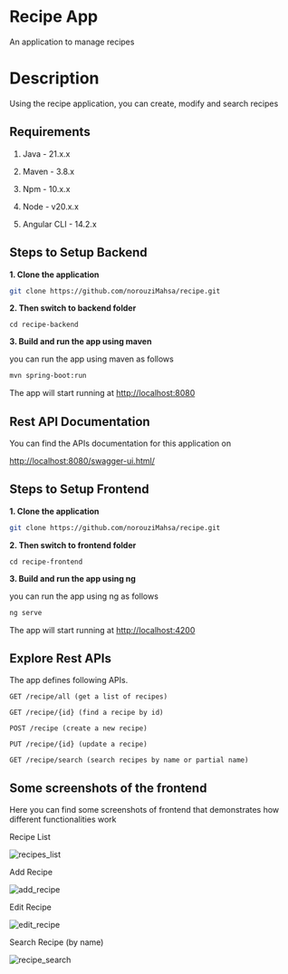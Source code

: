 # Recipe App

An application to manage recipes

# Description

Using the recipe application, you can create, modify and search recipes

## Requirements

1. Java - 21.x.x

2. Maven - 3.8.x

3. Npm - 10.x.x

4. Node - v20.x.x

5. Angular CLI - 14.2.x

## Steps to Setup Backend

**1. Clone the application**

```bash
git clone https://github.com/norouziMahsa/recipe.git
```

**2. Then switch to backend folder**

``` cd recipe-backend ```

**3. Build and run the app using maven**

you can run the app using maven as follows

```bash
mvn spring-boot:run
```

The app will start running at <http://localhost:8080>

## Rest API Documentation

You can find the APIs documentation for this application on

<http://localhost:8080/swagger-ui.html/>

## Steps to Setup Frontend

**1. Clone the application**

```bash
git clone https://github.com/norouziMahsa/recipe.git
```

**2. Then switch to frontend folder**

``` cd recipe-frontend ```

**3. Build and run the app using ng**

you can run the app using ng as follows

```bash
ng serve
```
The app will start running at <http://localhost:4200>


## Explore Rest APIs

The app defines following APIs.

    GET /recipe/all (get a list of recipes)
    
    GET /recipe/{id} (find a recipe by id)

    POST /recipe (create a new recipe)
    
    PUT /recipe/{id} (update a recipe)

    GET /recipe/search (search recipes by name or partial name)

## Some screenshots of the frontend

Here you can find some screenshots of frontend that demonstrates how different functionalities work


Recipe List


![recipes_list](https://github.com/norouziMahsa/recipe/assets/67599259/9d52a8d0-e80a-411f-81e6-b9b32085cf13)



Add Recipe

![add_recipe](https://github.com/norouziMahsa/recipe/assets/67599259/88d97c28-cc51-4eaa-8ab0-24686300f2b5)



Edit Recipe

![edit_recipe](https://github.com/norouziMahsa/recipe/assets/67599259/8a20db14-a554-46cd-a22b-ca0944efc7a9)


Search Recipe (by name)


![recipe_search](https://github.com/norouziMahsa/recipe/assets/67599259/084a4a02-ca6e-4343-862e-3b9cfdf5aaff)

